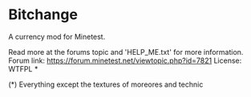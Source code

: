 Bitchange
=========

A currency mod for Minetest.

Read more at the forums topic and 'HELP_ME.txt' for more information.
Forum link: https://forum.minetest.net/viewtopic.php?id=7821
License: WTFPL *


(*) Everything except the textures of moreores and technic

